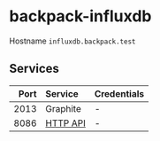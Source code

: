 # backpack-influxdb

Hostname `influxdb.backpack.test`

## Services

| Port | Service | Credentials
| ---: | :------ | :----------
| 2013 | Graphite | -
| 8086 | [HTTP API](https://docs.influxdata.com/influxdb/v1.8/tools/api/) | -
